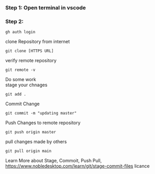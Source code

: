 ### Step 1: Open terminal in vscode
### Step 2:
```
gh auth login
```
clone Repository from internet  
```
git clone [HTTPS URL]
```
verify remote repository  
```
git remote -v
```
Do some work  
stage your chnages  
```
git add .
```
Commit Change
```
git commit -m "updating master"
```
Push Changes to remote repository
```
git push origin master
```

pull changes made by others
```
git pull origin main
```
Learn More about Stage, Commoit, Push Pull, https://www.nobledesktop.com/learn/git/stage-commit-files
licance
